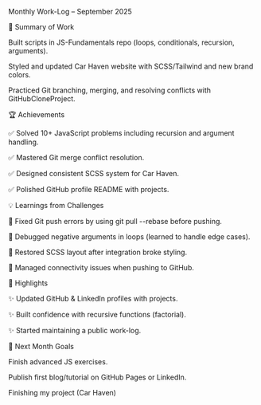 Monthly Work-Log – September 2025

📌 Summary of Work

Built scripts in JS-Fundamentals repo (loops, conditionals, recursion, arguments).

Styled and updated Car Haven website with SCSS/Tailwind and new brand colors.

Practiced Git branching, merging, and resolving conflicts with GitHubCloneProject.

🏆 Achievements

✅ Solved 10+ JavaScript problems including recursion and argument handling.

 ✅ Mastered Git merge conflict resolution.
 
 ✅ Designed consistent SCSS system for Car Haven.
 
 ✅ Polished GitHub profile README with projects.
 
💡 Learnings from Challenges

🔹 Fixed Git push errors by using git pull --rebase before pushing.

 🔹 Debugged negative arguments in loops (learned to handle edge cases).
 
 🔹 Restored SCSS layout after integration broke styling.
 
 🔹 Managed connectivity issues when pushing to GitHub.
 
🎉 Highlights

✨ Updated GitHub & LinkedIn profiles with projects.

 ✨ Built confidence with recursive functions (factorial).
 
 ✨ Started maintaining a public work-log.
 
🎯 Next Month Goals

Finish advanced JS exercises.

Publish first blog/tutorial on GitHub Pages or LinkedIn.

Finishing my project (Car Haven)

